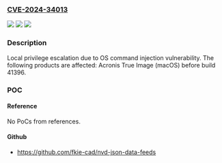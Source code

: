 ### [CVE-2024-34013](https://cve.mitre.org/cgi-bin/cvename.cgi?name=CVE-2024-34013)
![](https://img.shields.io/static/v1?label=Product&message=Acronis%20True%20Image&color=blue)
![](https://img.shields.io/static/v1?label=Version&message=unspecified%3C%2041396%20&color=brighgreen)
![](https://img.shields.io/static/v1?label=Vulnerability&message=CWE-78&color=brighgreen)

### Description

Local privilege escalation due to OS command injection vulnerability. The following products are affected: Acronis True Image (macOS) before build 41396.

### POC

#### Reference
No PoCs from references.

#### Github
- https://github.com/fkie-cad/nvd-json-data-feeds

